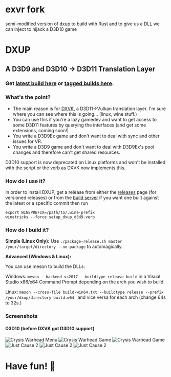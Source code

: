 # exvr fork
semi-modified version of [dxup](https://github.com/Joshua-Ashton/dxup) to build with Rust and to give us a DLL we can inject to hijack a D3D10 game

# DXUP
## A D3D9 and D3D10 -> D3D11 Translation Layer

### Get [latest build here](https://git.froggi.es/joshua/dxup/pipelines) or [tagged builds here](https://github.com/Joshua-Ashton/dxup/releases).

### What's the point?
 - The main reason is for [DXVK](https://github.com/doitsujin/dxvk), a D3D11->Vulkan translation layer. I'm sure where you can see where this is going... (linux, wine stuff.)
 - You can use this if you're a lazy gamedev and want to get access to some D3D11 features by querying the interfaces (and get some extensions, coming soon!)
 - You write a D3D9Ex game and don't want to deal with sync and other issues for VR.
 - You write a D3D9 game and don't want to deal with D3D9Ex's pool changes and therefore can't get shared resources.

D3D10 support is now deprecated on Linux platforms and won't be installed with the script or the verb as DXVK now implements this.

### How do I use it?
In order to install DXUP, get a release from either the [releases](https://github.com/Joshua-Ashton/dxup/releases) page (for versioned releases) or from the [build server](https://git.froggi.es/joshua/dxup/pipelines) if you want one built against the latest or a specific commit then run
```
export WINEPREFIX=/path/to/.wine-prefix
winetricks --force setup_dxup_d3d9.verb
```

### How do I build it?
**Simple (Linux Only):**
Use ``./package-release.sh master /your/target/directory --no-package`` to automagically.

**Advanced (Windows & Linux):**

You can use meson to build the DLLs:

Windows: ``meson --backend vs2017 --buildtype release build`` in a Visual Studio x86/x64 Command Prompt depending on the arch you wish to build.

Linux: ``meson --cross-file build-win64.txt --buildtype release --prefix /your/dxup/directory build.w64 `` and vice versa for each arch (change 64s to 32s.)

### Screenshots

#### D3D10 (before DXVK got D3D10 support)
![Crysis Warhead Menu](https://i.imgur.com/q1l2gLb.png)
![Crysis Warhead Game](https://i.imgur.com/7yY5bZy.jpg)
![Crysis Warhead Game](https://i.imgur.com/eJbUdxK.jpg)
![Just Cause 2](https://i.imgur.com/mu57Z2O.jpg)
![Just Cause 2](https://i.imgur.com/Q6FoDvj.jpg)
![Just Cause 2](https://i.imgur.com/jGgGrYt.jpg)

# Have fun! 🐸

